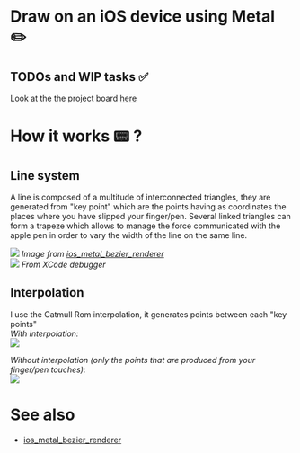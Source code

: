 # Draw on an iOS device using Metal ✏️

## TODOs and WIP tasks ✅
Look at the the project board [here](https://github.com/OwenCalvin/hand-drawing-swift-metal/projects/1)

# How it works 📟 ?
## Line system
A line is composed of a multitude of interconnected triangles, they are generated from "key point" which are the points having as coordinates the places where you have slipped your finger/pen. Several linked triangles can form a trapeze which allows to manage the force communicated with the apple pen in order to vary the width of the line on the same line.

![](https://github.com/eldade/ios_metal_bezier_renderer/blob/master/Wireframe_Screenshot.png)
*Image from [ios_metal_bezier_renderer](https://github.com/eldade/ios_metal_bezier_renderer)*  
![](https://i.imgur.com/8t2qGRj.png)
*From XCode debugger*

## Interpolation
I use the Catmull Rom interpolation, it generates points between each "key points"  
*With interpolation:*  
![](https://i.imgur.com/dw193ag.jpg)

*Without interpolation (only the points that are produced from your finger/pen touches):*  
![](https://i.imgur.com/UTst8CB.jpg)  

# See also
- [ios_metal_bezier_renderer](https://github.com/eldade/ios_metal_bezier_renderer)
